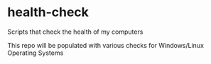 # health-check
Scripts that check the health of my computers

This repo will be populated with various checks for Windows/Linux Operating Systems
